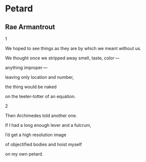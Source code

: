 # Petard
## Rae Armantrout
1

We hoped to see things as they are
by which we meant without us.

We thought once we stripped away
smell, taste, color —

anything improper —

leaving only location
and number,

the thing
would be naked

on the teeter-totter
of an equation.



2

Then Archimedes
told another one.

If I had a long enough lever
and a fulcrum,

I’d get a high
resolution image

of objectified bodies
and hoist myself

on my own petard.